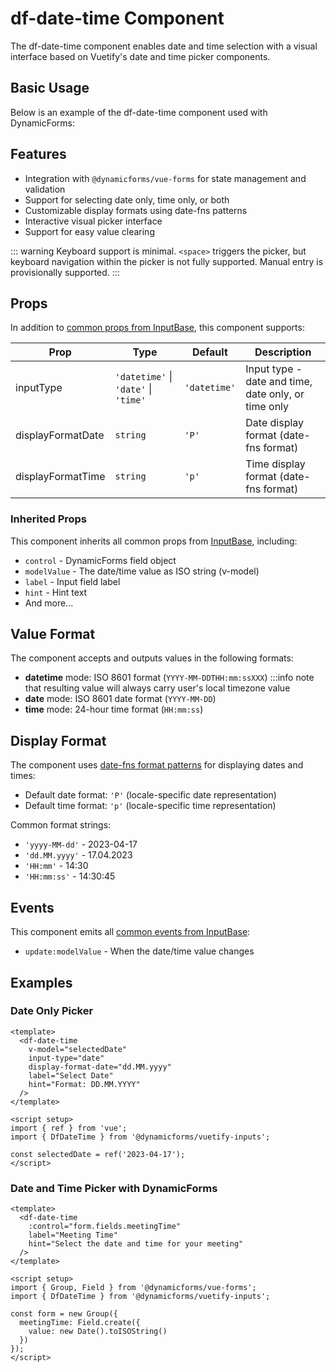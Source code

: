 # df-date-time Component

The df-date-time component enables date and time selection with a visual interface based on Vuetify's date and time 
picker components.

## Basic Usage

Below is an example of the df-date-time component used with DynamicForms:

<datetime-basic/>

## Features

- Integration with `@dynamicforms/vue-forms` for state management and validation
- Support for selecting date only, time only, or both
- Customizable display formats using date-fns patterns
- Interactive visual picker interface
- Support for easy value clearing

::: warning
Keyboard support is minimal. `<space>` triggers the picker, but keyboard navigation within the picker is not fully 
supported. Manual entry is provisionally supported.
:::

## Props

In addition to [common props from InputBase](./input-base), this component supports:

| Prop              | Type | Default      | Description                                         |
|-------------------|------|--------------|-----------------------------------------------------|
| inputType         | `'datetime'` \| `'date'` \| `'time'` | `'datetime'` | Input type - date and time, date only, or time only  |
| displayFormatDate | `string` | `'P'`        | Date display format (date-fns format)              |
| displayFormatTime | `string` | `'p'`        | Time display format (date-fns format)              |

### Inherited Props

This component inherits all common props from [InputBase](./input-base), including:
- `control` - DynamicForms field object
- `modelValue` - The date/time value as ISO string (v-model)
- `label` - Input field label
- `hint` - Hint text
- And more...

## Value Format

The component accepts and outputs values in the following formats:

- **datetime** mode: ISO 8601 format (`YYYY-MM-DDTHH:mm:ssXXX`)
  :::info note that resulting value will always carry user's local timezone value
- **date** mode: ISO 8601 date format (`YYYY-MM-DD`)
- **time** mode: 24-hour time format (`HH:mm:ss`)

## Display Format

The component uses [date-fns format patterns](https://date-fns.org/v2.29.3/docs/format) for displaying dates and times:

- Default date format: `'P'` (locale-specific date representation)
- Default time format: `'p'` (locale-specific time representation)

Common format strings:
- `'yyyy-MM-dd'` - 2023-04-17
- `'dd.MM.yyyy'` - 17.04.2023
- `'HH:mm'` - 14:30
- `'HH:mm:ss'` - 14:30:45

## Events

This component emits all [common events from InputBase](./input-base):
- `update:modelValue` - When the date/time value changes

## Examples

### Date Only Picker

```vue
<template>
  <df-date-time
    v-model="selectedDate"
    input-type="date"
    display-format-date="dd.MM.yyyy"
    label="Select Date"
    hint="Format: DD.MM.YYYY"
  />
</template>

<script setup>
import { ref } from 'vue';
import { DfDateTime } from '@dynamicforms/vuetify-inputs';

const selectedDate = ref('2023-04-17');
</script>
```

### Date and Time Picker with DynamicForms

```vue
<template>
  <df-date-time
    :control="form.fields.meetingTime"
    label="Meeting Time"
    hint="Select the date and time for your meeting"
  />
</template>

<script setup>
import { Group, Field } from '@dynamicforms/vue-forms';
import { DfDateTime } from '@dynamicforms/vuetify-inputs';

const form = new Group({
  meetingTime: Field.create({ 
    value: new Date().toISOString()
  })
});
</script>
```

<script setup>
import DatetimeBasic from '../components/datetime-basic.vue';
</script>
